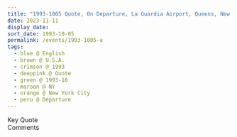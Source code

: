 ```yaml
---
title: "1993-1005 Quote, On Departure, La Guardia Airport, Queens, New York City, NY, U.S.A."
date: 2023-11-11
display_date: 
sort_date: 1993-10-05
permalink: /events/1993-1005-a
tags:
  - blue @ English
  - brown @ U.S.A.
  - crimson @ 1993
  - deeppink @ Quote
  - green @ 1993-10
  - maroon @ NY
  - orange @ New York City
  - peru @ Departure
---
```


<wave-list>
  <list-title color="green" width="75">Key Quote</list-title>
  <list-item color="BlanchedAlmond"  width="200"></list-item>
  <list-item color="Lavender"></list-item>
  <list-item color="BlanchedAlmond"></list-item>
</wave-list>

<br>

<wave-list>
  <list-title color="green" width="75">Comments</list-title>
  <list-item color="BlanchedAlmond"  width="200"></list-item>
  <list-item color="Lavender"></list-item>
  <list-item color="BlanchedAlmond"></list-item>
</wave-list>